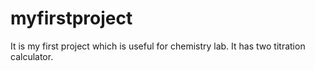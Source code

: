# myfirstproject
It is my first project which is useful for chemistry lab. It has two titration calculator.
